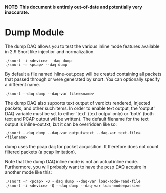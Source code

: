 **NOTE: This document is entirely out-of-date and potentially very inaccurate.**

Dump Module
===========

The dump DAQ allows you to test the various inline mode features available in
2.9 Snort like injection and normalization.

    ./snort -i <device> --daq dump
    ./snort -r <pcap> --daq dump

By default a file named inline-out.pcap will be created containing all packets
that passed through or were generated by snort.  You can optionally specify a
different name.

    ./snort --daq dump --daq-var file=<name>

The dump DAQ also supports text output of verdicts rendered, injected packets,
and other such items.  In order to enable text output, the 'output' DAQ
variable must be set to either 'text' (text output only) or 'both' (both text
and PCAP output will be written). The default filename for the text output is
inline-out.txt, but it can be overridden like so:

    ./snort --daq dump --daq-var output=text --daq-var text-file=<filename>

dump uses the pcap daq for packet acquisition.  It therefore does not count
filtered packets (a pcap limitation).

Note that the dump DAQ inline mode is not an actual inline mode.  Furthermore,
you will probably want to have the pcap DAQ acquire in another mode like this:

    ./snort -r <pcap> -Q --daq dump --daq-var load-mode=read-file
    ./snort -i <device> -Q --daq dump --daq-var load-mode=passive
